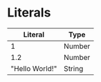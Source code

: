 # Literals
| Literal        | Type          |
|----------------|---------------|
|1               | Number        |
|1.2             | Number        |
| "Hello World!" | String        |
